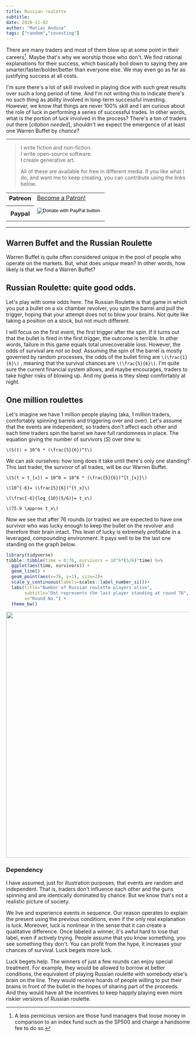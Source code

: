```yaml
---
title: Russian roulette
subtitle:
date: 2020-11-02 
author: "Matias Andina" 
tags: ["random","investing"]
---
```


There are many traders and most of them blow up at some point in their careers[^1]. Maybe that's why we worship those who don't. We find rational explanations for their success, which basically boil down to saying they are smarter/faster/bolder/better than everyone else. We may even go as far as justifying success at all costs.

[^1]: A less pernicious version are those fund managers that loose money in comparison to an index fund such as the SP500 and charge a handsome fee to do so.

I'm sure there's a lot of skill involved in playing dice with such great results over such a long period of time. And I'm not writing this to indicate there's no such thing as ability involved in long-term successful investing. However, we know that things are never 100% skill and I am curious about the role of luck in performing a series of successful trades. In other words, what is the portion of *luck* involved in the process? There's a ton of traders out there [*citation needed*], shouldn't we expect the emergence of at least one Warren Buffet by *chance*?

------------------------------------------------------------------------

<!--html_preserve--><blockquote>
<p>I write fiction and non-fiction.<br/>
I write open-source software.<br/>
I create generative art.  </p>

<p>All of these are available for free in different media.
If you like what I do, and want me to keep creating, you can contribute using the links below.</p>
</blockquote>
<!--/html_preserve--><!--html_preserve--><table style="width:100%">
  <tr>
  <th>Patreon</th>
  <td>
  <a href="https://www.patreon.com/bePatron?u=25827926" data-patreon-widget-type="become-patron-button">Become a Patron!</a><script async src="https://c6.patreon.com/becomePatronButton.bundle.js"></script>
  </td>
  <tr>
    <td>
    </td>
  </tr>
  <tr>
  <th>Paypal</th>
  <td>
  <form action="https://www.paypal.com/cgi-bin/webscr" method="post" target="_top">
<input type="hidden" name="cmd" value="_donations" />
<input type="hidden" name="business" value="BWWTTZ2XSDAZ8" />
<input type="hidden" name="currency_code" value="USD" />
<input type="image" src="https://www.paypalobjects.com/en_US/i/btn/btn_donate_LG.gif" border="0" name="submit" title="PayPal - The safer, easier way to pay online!" alt="Donate with PayPal button" />
<img alt="" border="0" src="https://www.paypal.com/en_US/i/scr/pixel.gif" width="1" height="1" />
</form>

  </td>
  </tr>
</table>
<!--/html_preserve-->

------------------------------------------------------------------------

## Warren Buffet and the Russian Roulette

Warren Buffet is quite often considered unique in the pool of people who operate on the markets. But, what does *unique* mean? In other words, how likely is that we find a Warren Buffet?

## Russian Roulette: quite good odds.

Let's play with some odds here. The Russian Roulette is that game in which you put a bullet on a six chamber revolver, you spin the barrel and pull the trigger, hoping that your attempt does not to blow your brains. Not quite like taking a position on a stock, but not much different.

I will focus on the first event, the first trigger after the spin. If it turns out that the bullet is fired in the first trigger, the outcome is terrible. In other words, failure in this game equals total unrecoverable loss. However, the odds of survival are *not so bad*. Assuming the spin of the barrel is mostly governed by random processes, the odds of the bullet firing are `\(\frac{1}{6}\)` , meaning that the survival chances are `\(\frac{5}{6}\)`. I'm quite sure the current financial system allows, and maybe encourages, traders to take higher risks of blowing up. And my guess is they sleep comfortably at night.

## One million roulettes

Let's imagine we have 1 million people playing (aka, 1 million traders, comfortably spinning barrels and triggering over and over). Let's assume that the events are independent, so traders don't affect each other and each time traders spin the barrel we have full randomness in place. The equation giving the number of survivors (*S*) over *time* is:

`\(S(t) = 10^6 * (\frac{5}{6})^t\)`

We can ask ourselves: how long does it take until there's only one standing? This last trader, the survivor of all trades, will be our Warren Buffet.

`\(S(t = t_{x}) = 10^0 = 10^6 * (\frac{5}{6})^{t_{x}}\)`

`\(10^{-6}= (\frac{5}{6})^{t_x}\)`

`\(\frac{-6}{log_{10}(5/6)}= t_x\)`

`\(75.9 \approx t_x\)`

Now we see that after 76 rounds (or trades) we are expected to have one survivor who was lucky enough to keep the bullet on the revolver and therefore their brain intact. This level of lucky is extremely profitable in a leveraged, compounding environment. It pays well to be the last one standing on the graph below.


```r
library(tidyverse)
tibble::tibble(time = 0:76, survivors = 10^6*(5/6)^time) %>% 
  ggplot(aes(time, survivors)) +
  geom_line() +
  geom_point(aes(x=76, y=1), size=2)+
  scale_y_continuous(labels=scales::label_number_si())+
  labs(title="Number of Russian roulette players alive",
       subtitle="Dot represents the last player standing at round 76",
       x="Round No.") +
  theme_bw()
```

<img src="/post/2020-11-02-Russian-roulette/index_files/figure-html/exponential-decay-1.png" width="672" />

### Dependency

I have assumed, just for illustration purposes, that events are random and independent. That is, traders don't influence each other and the guns spinning and are identically dominated by chance. But we know that's not a realistic picture of society.

We live and experience events in sequence. Our reason operates to explain the present using the previous conditions, even if the only real explanation is luck. Moreover, luck is nonlinear in the sense that it can create a qualitative difference. Once labeled a winner, it's awful hard to lose that label, even if actively trying. People assume that you know something, you see something they don't. You can profit from the hype, it increases your chances of survival. Luck begets more luck.

Luck begets help. The winners of just a few rounds can enjoy special treatment. For example, they would be allowed to borrow at better conditions, the equivalent of playing Russian roulette with somebody else's brain on the line. They would receive hoards of people willing to put their brains in front of the bullet in the hopes of sharing part of the proceeds. And they would have all the incentives to keep happily playing even more riskier versions of Russian roulette.
